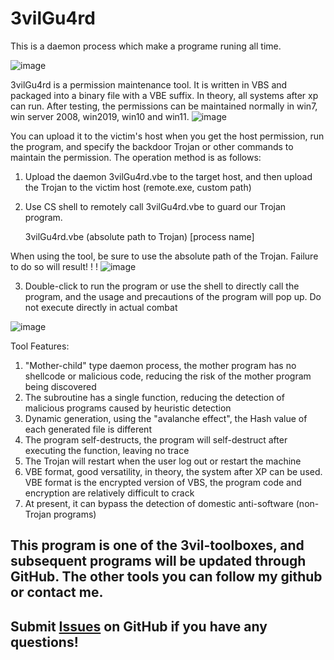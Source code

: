# 3vilGu4rd
This is a daemon process which make a programe runing all time.

![image](https://github.com/PDWR/3vilGu4rd/blob/main/images/logo.png)

3vilGu4rd is a permission maintenance tool. It is written in VBS and packaged into a binary file with a VBE suffix. In theory, all systems after xp can run. After testing, the permissions can be maintained normally in win7, win server 2008, win2019, win10 and win11.
![image](https://github.com/PDWR/3vilGu4rd/blob/main/images/1.png)


You can upload it to the victim's host when you get the host permission, run the program, and specify the backdoor Trojan or other commands to maintain the permission.
The operation method is as follows:
1. Upload the daemon 3vilGu4rd.vbe to the target host, and then upload the Trojan to the victim host (remote.exe, custom path)
2. Use CS shell to remotely call 3vilGu4rd.vbe to guard our Trojan program.

   3vilGu4rd.vbe (absolute path to Trojan) [process name]

When using the tool, be sure to use the absolute path of the Trojan. Failure to do so will result! ! !
![image](https://github.com/PDWR/3vilGu4rd/blob/main/images/2.png)

3. Double-click to run the program or use the shell to directly call the program, and the usage and precautions of the program will pop up. Do not execute directly in actual combat

![image](https://github.com/PDWR/3vilGu4rd/blob/main/images/3.png)

Tool Features:
1. "Mother-child" type daemon process, the mother program has no shellcode or malicious code, reducing the risk of the mother program being discovered
2. The subroutine has a single function, reducing the detection of malicious programs caused by heuristic detection
3. Dynamic generation, using the "avalanche effect", the Hash value of each generated file is different
4. The program self-destructs, the program will self-destruct after executing the function, leaving no trace
5. The Trojan will restart when the user log out or restart the machine 
6. VBE format, good versatility, in theory, the system after XP can be used. VBE format is the encrypted version of VBS, the program code and encryption are relatively difficult to crack
7. At present, it can bypass the detection of domestic anti-software (non-Trojan programs)


## This program is one of the 3vil-toolboxes, and subsequent programs will be updated through GitHub. The other tools you can follow my github or contact me.
## Submit [Issues](https://github.com/PDWR/3vilGu4rd/issues) on GitHub if you have any questions!

